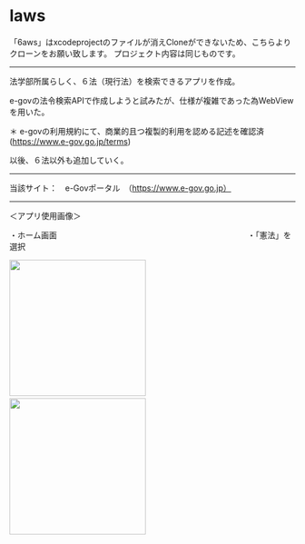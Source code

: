 # laws
「6aws」はxcodeprojectのファイルが消えCloneができないため、こちらよりクローンをお願い致します。
プロジェクト内容は同じものです。  
  
-------------------------
法学部所属らしく、６法（現行法）を検索できるアプリを作成。
  
e-govの法令検索APIで作成しようと試みたが、仕様が複雑であった為WebViewを用いた。
  
＊ e-govの利用規約にて、商業的且つ複製的利用を認める記述を確認済 (https://www.e-gov.go.jp/terms)

 以後、６法以外も追加していく。
_______________
   
当該サイト：　e-Govポータル　（https://www.e-gov.go.jp）
   
_______________
   
＜アプリ使用画像＞
  
・ホーム画面　　　　　　　　　　　　　　　　　　　　　　　　・「憲法」を選択

  
<img src="https://user-images.githubusercontent.com/94460967/168617382-7eca6eef-004c-468c-b6fd-ffb00b138576.png" width="240px">　　　　　　　　　　　　　　　<img src="https://user-images.githubusercontent.com/94460967/168617398-4e9abb66-062b-4fcb-b3a7-10e009c41a41.png" width="240px">
  
  
